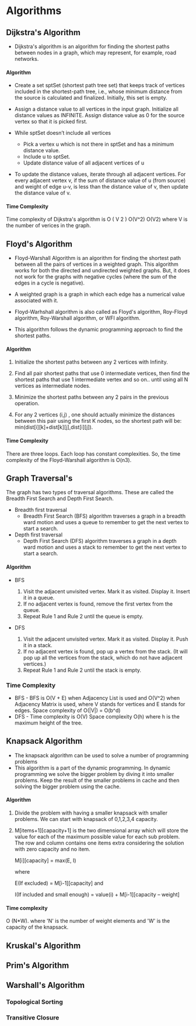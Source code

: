 # Algorithms

## Dijkstra's Algorithm

- Dijkstra's algorithm is an algorithm for finding the shortest paths between nodes in a graph, which may represent, for example, road networks.

#### Algorithm
 - Create a set sptSet (shortest path tree set) that keeps track of vertices included in the shortest-path tree, i.e., whose minimum distance from the source is calculated and finalized. Initially, this set is empty. 
- Assign a distance value to all vertices in the input graph. Initialize all distance values as INFINITE. Assign distance value as 0 for the source vertex so that it is picked first. 
- While sptSet doesn’t include all vertices 
    -  Pick a vertex u which is not there in sptSet and has a minimum distance value. 
     -  Include u to sptSet. 
    -  Update distance value of all adjacent vertices of u
          
- To update the distance values, iterate through all adjacent vertices. For every adjacent vertex v, if the sum of distance value of u (from source) and weight of edge u-v, is less than the distance value of v, then update the distance value of v.

#### Time Complexity
 Time complexity of Dijkstra's algorithm is O ( V 2 ) O(V^2) O(V2) where V is the number of verices in the graph.


## Floyd's Algorithm

- Floyd-Warshall Algorithm is an algorithm for finding the shortest path between all the pairs of vertices in a weighted graph. This algorithm works for both the directed and undirected weighted graphs. But, it does not work for the graphs with negative cycles (where the sum of the edges in a cycle is negative).

- A weighted graph is a graph in which each edge has a numerical value associated with it.

- Floyd-Warhshall algorithm is also called as Floyd's algorithm, Roy-Floyd algorithm, Roy-Warshall algorithm, or WFI algorithm.

- This algorithm follows the dynamic programming approach to find the shortest paths.
#### Algorithm
1. Initialize the shortest paths between any 2 vertices with Infinity.

2. Find all pair shortest paths that use 0 intermediate vertices, then find the shortest paths that use 1 intermediate vertex and so on.. until using all N vertices as intermediate nodes.

3. Minimize the shortest paths between any 2 pairs in the previous operation.

4. For any 2 vertices (i,j) , one should actually minimize the distances between this pair using the first K nodes, so the shortest path will be: min(dist[i][k]+dist[k][j],dist[i][j]).
#### Time Complexity

There are three loops. Each loop has constant complexities. So, the time complexity of the Floyd-Warshall algorithm is O(n3).

## Graph Traversal's
The graph has two types of traversal algorithms. These are called the Breadth First Search and Depth First Search.
 
- Breadth first traversal
    - Breadth First Search (BFS) algorithm traverses a graph in a breadth ward motion and uses a queue to remember to get the next vertex to start a search. 
- Depth first traversal
    - Depth First Search (DFS) algorithm traverses a graph in a depth ward motion and uses a stack to remember to get the next vertex to start a search.


#### Algorithm
- BFS 

    1. Visit the adjacent unvisited vertex. Mark it as visited. Display it. Insert it in a queue. 
    2. If no adjacent vertex is found, remove the first vertex from the queue. 
    3. Repeat Rule 1 and Rule 2 until the queue is empty. 

- DFS
    1. Visit the adjacent unvisited vertex. Mark it as visited. Display it. Push it in a stack. 
    2. If no adjacent vertex is found, pop up a vertex from the stack. (It will pop up all the vertices from the stack, which do not have adjacent vertices.) 
    3. Repeat Rule 1 and Rule 2 until the stack is empty. 

### Time Complexity
- BFS - 
BFS is O(V + E) when Adjacency List is used and O(V^2) when Adjacency Matrix is used, where V stands for vertices and E stands for edges. Space complexity of O(|V|) = O(b^d)
- DFS - 
Time complexity is O(V)
Space complexity O(h) where h is the maximum height of the tree. 



## Knapsack Algorithm
- The knapsack algorithm can be used to solve a number of programming problems 
- This algorithm is a part of the dynamic programming. In dynamic programming we solve the bigger problem by diving it into smaller problems. Keep the result of the smaller problems in cache and then solving the bigger problem using the cache.

#### Algorithm 
1. Divide the problem with having a smaller knapsack with smaller problems. We can start with knapsack of 0,1,2,3,4 capacity.
2. M[items+1][capacity+1] is the two dimensional array which will store the value for each of the maximum possible value for each sub problem. The row and column contains one items extra considering the solution with zero capacity and no item.

    M[i][capacity] = max(E, I)

    where

    E(If excluded) = M[i-1][capacity] and

    I(If included and small enough) = value(i) + M[i-1][capacity – weight]

#### Time complexity 
O (N*W). where 'N' is the number of weight elements and 'W' is the capacity of the knapsack.
## Kruskal's Algorithm

## Prim's Algorithm

## Warshall's Algorithm

### Topological Sorting

### Transitive Closure
